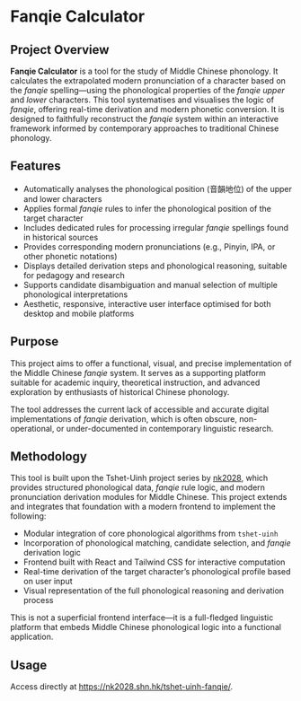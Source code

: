 # Fanqie Calculator

## Project Overview

**Fanqie Calculator** is a tool for the study of Middle Chinese phonology. It calculates the extrapolated modern pronunciation of a character based on the *fanqie* spelling—using the phonological properties of the *fanqie* *upper* and *lower* characters. This tool systematises and visualises the logic of *fanqie*, offering real-time derivation and modern phonetic conversion. It is designed to faithfully reconstruct the *fanqie* system within an interactive framework informed by contemporary approaches to traditional Chinese phonology.

## Features

* Automatically analyses the phonological position (音韻地位) of the upper and lower characters
* Applies formal *fanqie* rules to infer the phonological position of the target character
* Includes dedicated rules for processing irregular *fanqie* spellings found in historical sources
* Provides corresponding modern pronunciations (e.g., Pinyin, IPA, or other phonetic notations)
* Displays detailed derivation steps and phonological reasoning, suitable for pedagogy and research
* Supports candidate disambiguation and manual selection of multiple phonological interpretations
* Aesthetic, responsive, interactive user interface optimised for both desktop and mobile platforms

## Purpose

This project aims to offer a functional, visual, and precise implementation of the Middle Chinese *fanqie* system. It serves as a supporting platform suitable for academic inquiry, theoretical instruction, and advanced exploration by enthusiasts of historical Chinese phonology.

The tool addresses the current lack of accessible and accurate digital implementations of *fanqie* derivation, which is often obscure, non-operational, or under-documented in contemporary linguistic research.

## Methodology

This tool is built upon the Tshet-Uinh project series by [nk2028](https://github.com/nk2028), which provides structured phonological data, *fanqie* rule logic, and modern pronunciation derivation modules for Middle Chinese. This project extends and integrates that foundation with a modern frontend to implement the following:

* Modular integration of core phonological algorithms from `tshet-uinh`
* Incorporation of phonological matching, candidate selection, and *fanqie* derivation logic
* Frontend built with React and Tailwind CSS for interactive computation
* Real-time derivation of the target character’s phonological profile based on user input
* Visual representation of the full phonological reasoning and derivation process

This is not a superficial frontend interface—it is a full-fledged linguistic platform that embeds Middle Chinese phonological logic into a functional application.

## Usage

Access directly at <https://nk2028.shn.hk/tshet-uinh-fanqie/>.
